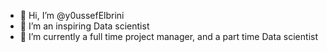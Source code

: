 - 👋 Hi, I’m @y0ussefElbrini
- 👀 I’m an inspiring Data scientist
- 🌱 I’m currently a full time project manager, and a part time Data scientist


<!---
y0ussefElbrini/y0ussefElbrini is a ✨ special ✨ repository because its `README.md` (this file) appears on your GitHub profile.
You can click the Preview link to take a look at your changes.
--->
